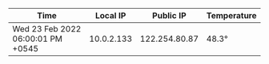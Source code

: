 | Time     | Local IP | Public IP | Temperature |
| ----------- | ----------- | ----------- | ----------- |
| Wed 23 Feb 2022 06:00:01 PM +0545      | 10.0.2.133     | 122.254.80.87  | 48.3° |
